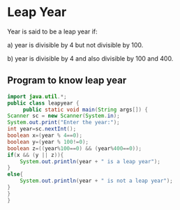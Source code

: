 # Leap Year
Year is said to be a leap year if:

a) year is divisible by 4 but not divisible by 100.

b) year is divisible by 4 and also divisible by 100 and 400.

## Program to know leap year
```java
import java.util.*;
public class leapyear {
     public static void main(String args[]) {
Scanner sc = new Scanner(System.in);
System.out.print("Enter the year:");
int year=sc.nextInt();
boolean x=(year % 4==0);
boolean y=(year % 100!=0);
boolean z=((year%100==0) && (year%400==0));
if(x && (y || z)){
    System.out.println(year + " is a leap year");
}
else{
    System.out.println(year + " is not a leap year");
}
}
}
```
